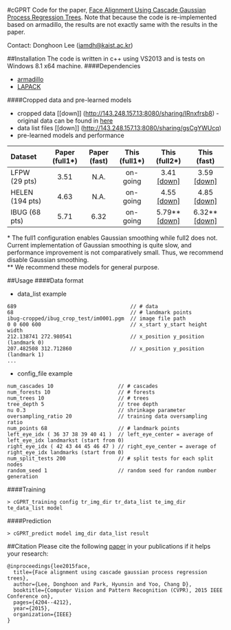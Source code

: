 #cGPRT
Code for the paper, [Face Alignment Using Cascade Gaussian Process Regression Trees](http://slsp.kaist.ac.kr/paperdata/Face_Alignment_Using.pdf). 
Note that because the code is re-implemented based on armadillo, the results are not exactly same with the results in the paper.

Contact: Donghoon Lee (iamdh@kaist.ac.kr) 

##Installation
The code is written in c++ using VS2013 and is tests on Windows 8.1 x64 machine.
####Dependencies
- [armadillo](http://arma.sourceforge.net/)
- [LAPACK](http://www.netlib.org/lapack/)

####Cropped data and pre-learned models
- cropped data [[down]] (http://143.248.157.13:8080/sharing/IRnxfrsb8) - original data can be found in [here](http://ibug.doc.ic.ac.uk/resources/300-W/)
- data list files [[down]] (http://143.248.157.13:8080/sharing/gsCgYWUcq)
- pre-learned models and performance

| Dataset         | Paper (full1*)  | Paper (fast)  | This (full1*)  | This (full2*)  | This (fast) |
| :---            | :---:         | :---:         | :---:         |  :---:        |  :---:      | 
| LFPW (29 pts)   | 3.51          | N.A.          | on-going | 3.41 [[down]](http://143.248.157.13:8080/sharing/fFWIHLSHN) | 3.59 [[down]](http://143.248.157.13:8080/sharing/9OGXZAdvx) |
| HELEN (194 pts) | 4.63          | N.A.          | on-going | 4.55 [[down]](http://143.248.157.13:8080/sharing/Te7Lhfb8s) | 4.85 [[down]](http://143.248.157.13:8080/sharing/FQUJxlmDD) |
| IBUG (68 pts)   | 5.71          | 6.32          | on-going | 5.79** [[down]](http://143.248.157.13:8080/sharing/FEzFBql11) | 6.32** [[down]](http://143.248.157.13:8080/sharing/mXfem3ria)|

\* The full1 configuration enables Gaussian smoothing while full2 does not. Current implementation of Gaussian smoothing is quite slow, and performance improvement is not comparatively small. Thus, we recommend disable Gaussian smoothing. <br>
\** We recommend these models for general purpose.

##Usage
####Data format
- data_list example
```
689                                     // # data
68                                      // # landmark points
ibug-cropped/ibug_crop_test/im0001.pgm  // image file path
0 0 600 600                             // x_start y_start height width
212.138741 272.980541                   // x_position y_position (landmark 0)
207.482508 312.712860                   // x_position y_position (landmark 1)
...
```
- config_file example
```
num_cascades 10                     // # cascades
num_forests 10                      // # forests
num_trees 10                        // # trees
tree_depth 5                        // tree depth
nu 0.3                              // shrinkage parameter
oversampling_ratio 20               // training data oversampling ratio
num_points 68                       // # landmark points
left_eye_idx ( 36 37 38 39 40 41 )  // left_eye_center = average of left_eye_idx landmarkst (start from 0)
right_eye_idx ( 42 43 44 45 46 47 ) // right_eye_center = average of right_eye_idx landmarks (start from 0)
num_split_tests 200                 // # split tests for each split nodes
random_seed 1                       // random seed for random number generation
```
####Training
```
> cGPRT_training config tr_img_dir tr_data_list te_img_dir te_data_list model
```
####Prediction
```
> cGPRT_predict model img_dir data_list result
```
##Citation
Please cite the following [paper](http://slsp.kaist.ac.kr/paperdata/Face_Alignment_Using.pdf) in your publications if it helps your research:
```
@inproceedings{lee2015face,
  title={Face alignment using cascade gaussian process regression trees},
  author={Lee, Donghoon and Park, Hyunsin and Yoo, Chang D},
  booktitle={Computer Vision and Pattern Recognition (CVPR), 2015 IEEE Conference on},
  pages={4204--4212},
  year={2015},
  organization={IEEE}
}
```


